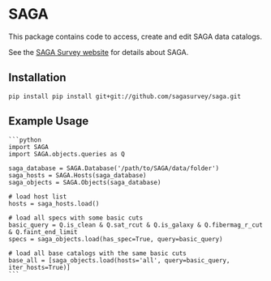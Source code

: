SAGA
====

This package contains code to access, create and edit SAGA data catalogs.

See the [SAGA Survey website](http://sagasurvey.org/) for details about SAGA.

## Installation

    pip install pip install git+git://github.com/sagasurvey/saga.git


## Example Usage

    ```python
    import SAGA
    import SAGA.objects.queries as Q

    saga_database = SAGA.Database('/path/to/SAGA/data/folder')
    saga_hosts = SAGA.Hosts(saga_database)
    saga_objects = SAGA.Objects(saga_database)

    # load host list
    hosts = saga_hosts.load()

    # load all specs with some basic cuts
    basic_query = Q.is_clean & Q.sat_rcut & Q.is_galaxy & Q.fibermag_r_cut & Q.faint_end_limit
    specs = saga_objects.load(has_spec=True, query=basic_query)

    # load all base catalogs with the same basic cuts
    base_all = [saga_objects.load(hosts='all', query=basic_query, iter_hosts=True)]
    ```
